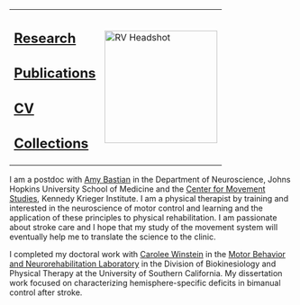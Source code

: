 
<table><tr><td style="vertical-align:middle"><a>
<h2 style="vertical-align: sub"><a href="http://rinivarg.github.io/research/">Research</a></h2>
<h2 style="vertical-align: sub"><a href="http://rinivarg.github.io/publications/">Publications</a></h2>
<h2 style="vertical-align: sub"><a href="http://rinivarg.github.io/cv/">CV</a></h2>
<h2 style="vertical-align: sub"><a href="http://rinivarg.github.io/collections/">Collections</a></h2>   
</a></td>    
<td style="vertical-align: middle"><a><img width="200" src="https://raw.githubusercontent.com/rinivarg/rinivarg.github.io/main/_data/RVarghese_professional-removebg_smaller_even.jpg" alt="RV Headshot">
</a></td></tr></table>
  
I am a postdoc with <a href="https://www.hopkinsmedicine.org/profiles/details/amy-bastian">Amy Bastian</a> in the Department of Neuroscience, Johns Hopkins University School of Medicine and the <a href="https://www.kennedykrieger.org/research/centers-labs-cores/center-for-movement-studies">Center for Movement Studies</a>, Kennedy Krieger Institute. I am a physical therapist by training and interested in the neuroscience of motor control and learning and the application of these principles to physical rehabilitation. I am passionate about stroke care and I hope that my study of the movement system will eventually help me to translate the science to the clinic. 

I completed my doctoral work with <a href="https://pt.usc.edu/faculty/carolee-j-winstein-phd-pt-fapta/">Carolee Winstein</a> in the <a href="https://www.mbnl.usc.edu">Motor Behavior and Neurorehabilitation Laboratory</a> in the Division of Biokinesiology and Physical Therapy at the University of Southern California. My dissertation work focused on characterizing hemisphere-specific deficits in bimanual control after stroke.
      
</td></tr></table>

